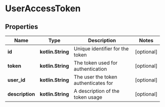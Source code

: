 
# UserAccessToken

## Properties
Name | Type | Description | Notes
------------ | ------------- | ------------- | -------------
**id** | **kotlin.String** | Unique identifier for the token |  [optional]
**token** | **kotlin.String** | The token used for authentication |  [optional]
**user_id** | **kotlin.String** | The user the token authenticates for |  [optional]
**description** | **kotlin.String** | A description of the token usage |  [optional]



